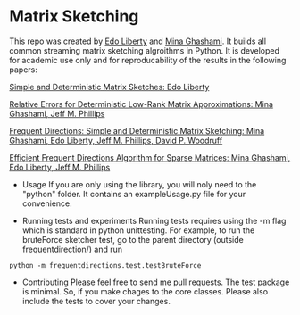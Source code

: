 # Matrix Sketching
This repo was created by [Edo Liberty](www.edoliberty.com) and [Mina Ghashami](http://www.cs.utah.edu/~ghashami/).
It builds all common streaming matrix sketching algroithms in Python.
It is developed for academic use only and for reproducability of the results in the following papers:


[Simple and Deterministic Matrix Sketches: Edo Liberty](http://www.cs.yale.edu/homes/el327/papers/simpleMatrixSketching.pdf)

[Relative Errors for Deterministic Low-Rank Matrix Approximations: Mina Ghashami, Jeff M. Phillips](http://www.cs.utah.edu/~ghashami/papers/relative_err_soda.pdf)

[Frequent Directions: Simple and Deterministic Matrix Sketching: Mina Ghashami, Edo Liberty, Jeff M. Phillips, David P. Woodruff](http://www.cs.utah.edu/~ghashami/papers/fd_journal.pdf)

[Efficient Frequent Directions Algorithm for Sparse Matrices: Mina Ghashami, Edo Liberty, Jeff M. Phillips](http://arxiv.org/abs/1602.00412)


 + Usage
If you are only using the library, you will noly need to the "python" folder.
It contains an exampleUsage.py file for your convenience.

 
 + Running tests and experiments 
Running tests requires using the -m flag which is standard in python unittesting. 
For example, to run the bruteForce sketcher test, go to the parent directory (outside frequentdirection/) and run
```
python -m frequentdirections.test.testBruteForce
```

 + Contributing
Please feel free to send me pull requests. The test package is minimal. 
So, if you make chages to the core classes. Please also include the tests to cover your changes. 